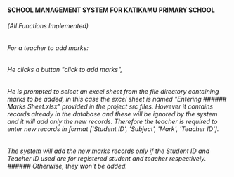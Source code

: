 #### SCHOOL MANAGEMENT SYSTEM FOR KATIKAMU PRIMARY SCHOOL
###### (All Functions Implemented)
###### For a teacher to add marks:
###### He clicks a button "click to add marks",
###### He is prompted to select an excel sheet from the file directory containing marks to be added, in this case the excel sheet is named "Entering ###### Marks Sheet.xlsx" provided in the project src files. However it contains records already in the database and these will be ignored by the system and it will add only the new records. Therefore the teacher is required to enter new records in format ['Student ID', 'Subject', 'Mark', 'Teacher ID'].
###### The system will add the new marks records only if the Student ID and Teacher ID used are for registered student and teacher respectively. ###### Otherwise, they won't be added.

